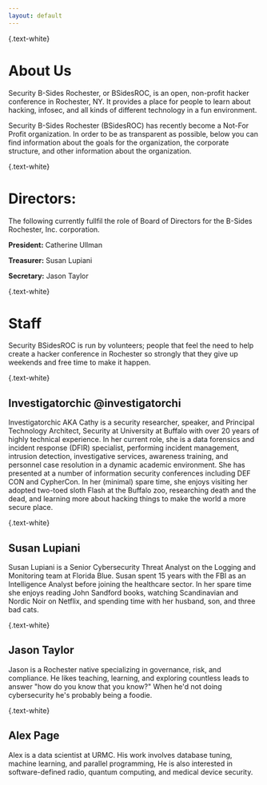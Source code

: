 ```yaml
---
layout: default
---
```

{.text-white}
# About Us

Security B-Sides Rochester, or BSidesROC, is an open, non-profit hacker conference in Rochester, NY. It provides a place for people to learn about hacking, infosec, and all kinds of different technology in a fun environment.

Security B-Sides Rochester (BSidesROC) has recently become a Not-For Profit organization. In order to be as transparent as possible, below you can find information about the goals for the organization, the corporate structure, and other information about the organization.

{.text-white}
# Directors:

The following currently fullfil the role of Board of Directors for the B-Sides Rochester, Inc. corporation.

**President:** Catherine Ullman

**Treasurer:** Susan Lupiani

**Secretary:** Jason Taylor

{.text-white}
# Staff
Security BSidesROC is run by volunteers; people that feel the need to help create a hacker conference in Rochester so strongly that they give up weekends and free time to make it happen.

{.text-white}
## Investigatorchic @investigatorchi
Investigatorchic AKA Cathy is a security researcher, speaker, and Principal Technology Architect, Security at University
at Buffalo with over 20 years of highly technical experience. In her current role, she is a data forensics and incident 
response (DFIR) specialist, performing incident management, intrusion detection, investigative services, awareness 
training, and personnel case resolution in a dynamic academic environment. She has presented at a number of information
security conferences including DEF CON and CypherCon. In her (minimal) spare time, she enjoys visiting her adopted 
two-toed sloth Flash at the Buffalo zoo, researching death and the dead, and learning more about hacking things to make
the world a more secure place.

{.text-white}
## Susan Lupiani
Susan Lupiani is a Senior Cybersecurity Threat Analyst on the Logging and Monitoring team at Florida Blue. Susan spent
15 years with the FBI as an Intelligence Analyst before joining the healthcare sector. In her spare time she enjoys
reading John Sandford books, watching Scandinavian and Nordic Noir on Netflix, and spending time with her husband, son,
and three bad cats.

{.text-white}
## Jason Taylor
Jason is a Rochester native specializing in governance, risk, and compliance. He likes teaching, learning, and exploring
countless leads to answer "how do you know that you know?" When he'd not doing cybersecurity he's probably being a
foodie.

{.text-white}
## Alex Page
Alex is a data scientist at URMC. His work involves database tuning, machine learning, and parallel programming, He is
also interested in software-defined radio, quantum computing, and medical device security.

